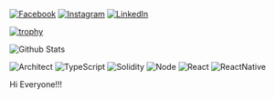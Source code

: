 <!-- [![Hits](https://hits.seeyoufarm.com/api/count/incr/badge.svg?url=https%3A%2F%2Fgithub.com%2Fdilysngo&count_bg=%2379C83D&title_bg=%23555555&icon=&icon_color=%23E7E7E7&title=hits&edge_flat=false)](https://hits.seeyoufarm.com) -->
[![Facebook](https://img.shields.io/badge/-Facebook-1877f2?style=round-square&logo=facebook&logoColor=white&link=https://www.facebook.com/dilysngo0203)](https://www.facebook.com/dilysngo0203)
[![Instagram](https://img.shields.io/badge/-Instagram-e4405f?style=round-square&logo=instagram&logoColor=white&link=https://www.instagram.com/dilysngo)](https://www.instagram.com/dilysngo)
[![LinkedIn](https://img.shields.io/badge/-LinkedIn-0077b5?style=round-square&logo=linkedin&logoColor=white&link=https://www.linkedin.com/in/dilysngo)](https://www.linkedin.com/in/dilysngo)

[![trophy](https://github-profile-trophy.vercel.app/?username=dilysngo&column=4&no-frame=true)](https://github.com/ryo-ma/github-profile-trophy)

![Github Stats](https://github-readme-stats.vercel.app/api?username=dilysngo&show_icons=true&count_private=true&hide_border=true)

<!-- https://simpleicons.org -->

![Architect](https://img.shields.io/badge/-Architect-3955a3?style=for-the-badge&logo=microsoft%20visio&logoColor=fff)
![TypeScript](https://img.shields.io/badge/-TypeScript-007acc?style=for-the-badge&logo=typescript&logoColor=fff)
![Solidity](https://img.shields.io/badge/-Solidity-007acc?style=for-the-badge&logo=solidity&logoColor=fff)
![Node](https://img.shields.io/badge/-Node-007acc?style=for-the-badge&logo=node&logoColor=fff)
![React](https://img.shields.io/badge/-React-007acc?style=for-the-badge&logo=react&logoColor=fff)
![ReactNative](https://img.shields.io/badge/-ReactNative-007acc?style=for-the-badge&logo=reactnative&logoColor=fff)
<!-- ![Rust](https://img.shields.io/badge/-Rust-000000?style=for-the-badge&logo=rust&logoColor=fff) -->

Hi Everyone!!!
